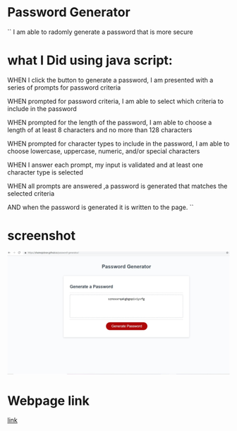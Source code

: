 # Password Generator
``
I am able to radomly generate a password that is more secure

# what I Did  using java script:
WHEN I click the button to generate a password, I am presented with a series of prompts for password criteria

WHEN prompted for password criteria, I am able to select which criteria to include in the password

WHEN prompted for the length of the password, I am able to choose a length of at least 8 characters and no more than 128 characters

WHEN prompted for character types to include in the password, I am able to choose lowercase, uppercase, numeric, and/or special characters

WHEN I answer each prompt, my input is validated and at least one character type is selected

WHEN all prompts are answered ,a password is generated that matches the selected criteria

AND when  the password is generated it is written to the page.
``
# screenshot 
![screenshot](Assets/Screenshot-2021-03-10-143432.jpg)

# Webpage link
[link](https://shaimajobran.github.io/password-generator/)